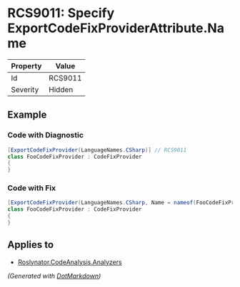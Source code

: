# RCS9011: Specify ExportCodeFixProviderAttribute\.Name

| Property | Value   |
| -------- | ------- |
| Id       | RCS9011 |
| Severity | Hidden  |

## Example

### Code with Diagnostic

```csharp
[ExportCodeFixProvider(LanguageNames.CSharp)] // RCS9011
class FooCodeFixProvider : CodeFixProvider
{
}
```

### Code with Fix

```csharp
[ExportCodeFixProvider(LanguageNames.CSharp, Name = nameof(FooCodeFixProvider))]
class FooCodeFixProvider : CodeFixProvider
{
}
```

## Applies to

* [Roslynator.CodeAnalysis.Analyzers](https://www.nuget.org/packages/Roslynator.CodeAnalysis.Analyzers)


*\(Generated with [DotMarkdown](http://github.com/JosefPihrt/DotMarkdown)\)*